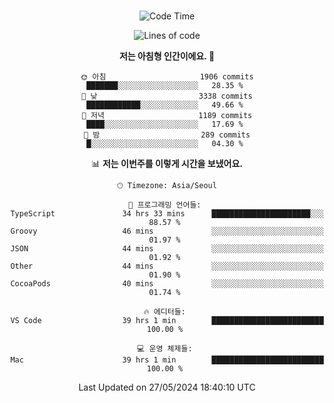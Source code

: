 <div align="center">

<br />

 <!--START_SECTION:waka-->
![Code Time](http://img.shields.io/badge/Code%20Time-2%2C538%20hrs%201%20min-blue)

![Lines of code](https://img.shields.io/badge/%EC%A0%80%EB%8A%94%20%EC%97%AC%ED%83%9C%EA%B9%8C%EC%A7%80%20-3.8%20million%20%EC%A4%84%EC%9D%98%20%EC%BD%94%EB%93%9C%EB%A5%BC%20%EC%9E%91%EC%84%B1%ED%96%88%EC%96%B4%EC%9A%94.-blue)

**저는 아침형 인간이에요. 🐤** 

```text
🌞 아침                     1906 commits        ███████░░░░░░░░░░░░░░░░░░   28.35 % 
🌆 낮　                     3338 commits        ████████████░░░░░░░░░░░░░   49.66 % 
🌃 저녁                     1189 commits        ████░░░░░░░░░░░░░░░░░░░░░   17.69 % 
🌙 밤　                     289 commits         █░░░░░░░░░░░░░░░░░░░░░░░░   04.30 % 
```


📊 **저는 이번주를 이렇게 시간을 보냈어요.** 

```text
🕑︎ Timezone: Asia/Seoul

💬 프로그래밍 언어들: 
TypeScript               34 hrs 33 mins      ██████████████████████░░░   88.57 % 
Groovy                   46 mins             ░░░░░░░░░░░░░░░░░░░░░░░░░   01.97 % 
JSON                     44 mins             ░░░░░░░░░░░░░░░░░░░░░░░░░   01.92 % 
Other                    44 mins             ░░░░░░░░░░░░░░░░░░░░░░░░░   01.90 % 
CocoaPods                40 mins             ░░░░░░░░░░░░░░░░░░░░░░░░░   01.74 % 

🔥 에디터들: 
VS Code                  39 hrs 1 min        █████████████████████████   100.00 % 

💻 운영 체제들: 
Mac                      39 hrs 1 min        █████████████████████████   100.00 % 
```


 Last Updated on 27/05/2024 18:40:10 UTC
<!--END_SECTION:waka-->

</div>
